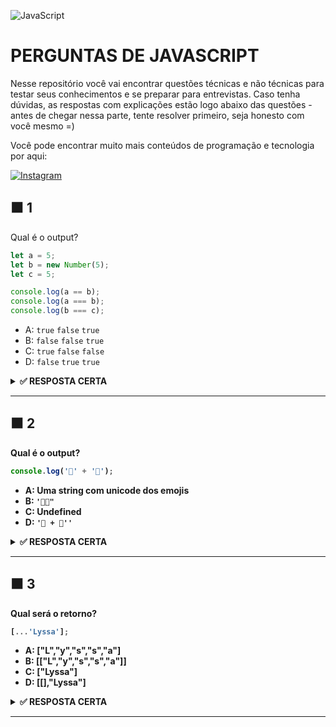 ![JavaScript](https://img.shields.io/badge/javascript-%23323330.svg?style=for-the-badge&logo=javascript&logoColor=%23F7DF1E)

# PERGUNTAS DE JAVASCRIPT

Nesse repositório você vai encontrar questões técnicas e não técnicas para testar seus conhecimentos e se preparar para entrevistas.
Caso tenha dúvidas, as respostas com explicações estão logo abaixo das questões - antes de chegar nessa parte, tente resolver primeiro, seja honesto com você mesmo =)

Você pode encontrar muito mais conteúdos de programação e tecnologia por aqui:

<a href="https://www.instagram.com/techly.com.br/" target="_blank">
	<img src="https://img.shields.io/badge/Instagram-%23E4405F.svg?&style=flat-square&logo=instagram&logoColor=white" alt="Instagram">
</a>


## ⬛ 1

Qual é o output?

```js
let a = 5;
let b = new Number(5);
let c = 5;

console.log(a == b);
console.log(a === b);
console.log(b === c);
```

- A: `true` `false` `true`
- B: `false` `false` `true`
- C: `true` `false` `false`
- D: `false` `true` `true`
<details><summary><b> ✅ RESPOSTA CERTA<b></summary>
<p>

#### Resposta: C
new Number() é um construtor de função integrado, tem vários recursos extras e é um objeto.1
Pode até parecer um número, mas não é.

Quando usamos o operador == (operador de igualdade), ele apenas verifica se tem o mesmo valor.
Ambos têm o valor de 3, então retorna true.

Mas quando usamos o operador === (operador de igualdade estrita), tanto o valor quanto o tipo devem ser iguais.
Nesse caso, new Number() não é um número, é um objeto, por isso os dois  retornam false.
</p>
</details>

---
## ⬛ 2

Qual é o output?

```javascript
console.log('🤜' + '🤛');
```

- A: Uma string com unicode dos emojis
- B: `'🤜🤛"`
- C: Undefined
- D: `'🤜 + 🤛''`

<details><summary><b>✅ RESPOSTA CERTA</b></summary>
<p>

#### Resposta B

Você pode concatenar strings usando o operador `+`. No exemplo acima, os emojis foram contcatenados em forma de string. Por isso, output é '🤜🤛" 
</p>
</details>

---

## ⬛ 3

Qual será o retorno?

```javascript
[...'Lyssa'];
```

- A: ["L","y","s","s","a"]
- B: [["L","y","s","s","a"]]
- C: ["Lyssa"]
- D: [[],"Lyssa"]

<details><summary><b>✅ RESPOSTA CERTA</b></summary>
<p>

#### Resposta A

A palavra "Lyssa" é um string e toda string é iterável, ou seja, pode ser repetida.

Iteração é uma execução repetida de uma sequência de instruções, coisa que os computadores fazem muito bem.

O operador spread [...] mapeia cada caractere de um iterável para um elemento.

Portanto, senhores, o retorno do spread cria um array com cada letra separada.

</p>
</details>

---